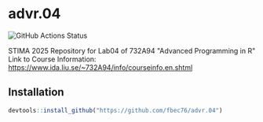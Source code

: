 # advr.04
![GitHub Actions Status](https://github.com/fbec76/advr.04/actions/workflows/R-CMD-check.yaml/badge.svg)

STIMA 2025 Repository for Lab04 of 732A94 "Advanced Programming in R"  Link to Course Information: https://www.ida.liu.se/~732A94/info/courseinfo.en.shtml

## Installation
```R
devtools::install_github("https://github.com/fbec76/advr.04")
```